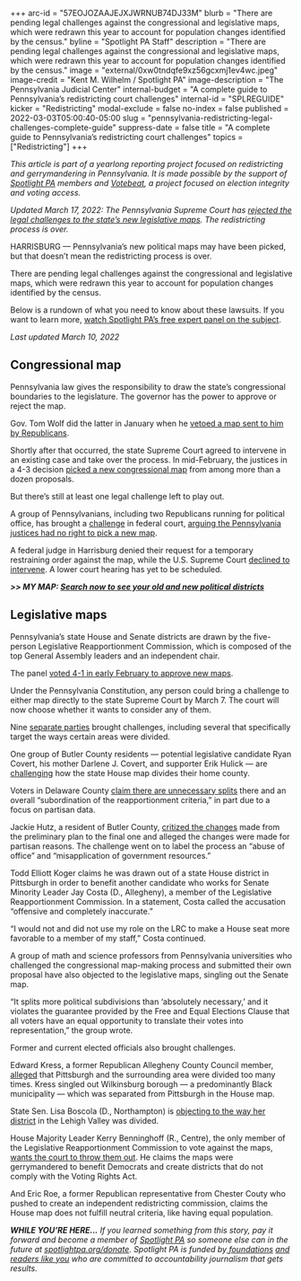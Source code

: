 +++
arc-id = "57EOJOZAAJEJXJWRNUB74DJ33M"
blurb = "There are pending legal challenges against the congressional and legislative maps, which were redrawn this year to account for population changes identified by the census."
byline = "Spotlight PA Staff"
description = "There are pending legal challenges against the congressional and legislative maps, which were redrawn this year to account for population changes identified by the census."
image = "external/0xw0tndqfe9xz56gcxmj1ev4wc.jpeg"
image-credit = "Kent M. Wilhelm / Spotlight PA"
image-description = "The Pennsylvania Judicial Center"
internal-budget = "A complete guide to Pennsylvania’s redistricting court challenges"
internal-id = "SPLREGUIDE"
kicker = "Redistricting"
modal-exclude = false
no-index = false
published = 2022-03-03T05:00:40-05:00
slug = "pennsylvania-redistricting-legal-challenges-complete-guide"
suppress-date = false
title = "A complete guide to Pennsylvania’s redistricting court challenges"
topics = ["Redistricting"]
+++

<i>This article is part of a yearlong reporting project focused on redistricting and gerrymandering in Pennsylvania. It is made possible by the support of </i><a href="https://www.spotlightpa.org/"><i>Spotlight PA</i></a><i> members and </i><a href="https://votebeat.org/"><i>Votebeat</i></a><i>, a project focused on election integrity and voting access.</i>

<i>Updated March 17, 2022: The Pennsylvania Supreme Court has </i><a href="https://www.spotlightpa.org/news/2022/03/pennsylvania-legislative-maps-constitutional-supreme-court-challenges/" target="_blank"><i>rejected the legal challenges to the state’s new legislative maps</i></a><i>. The redistricting process is over. </i>

HARRISBURG — Pennsylvania’s new political maps may have been picked, but that doesn’t mean the redistricting process is over.

There are pending legal challenges against the congressional and legislative maps, which were redrawn this year to account for population changes identified by the census.

Below is a rundown of what you need to know about these lawsuits. If you want to learn more, <a href="https://www.spotlightpa.org/news/2022/02/redistricting-pa-congressional-legislative-maps-2022-panel/" target="_blank">watch Spotlight PA’s free expert panel on the subject</a>.

<i>Last updated March 10, 2022</i>

<script src="https://www.spotlightpa.org/embed.js" async></script><div data-spl-embed-version="1" data-spl-src="https://www.spotlightpa.org/embeds/newsletter/"></div>

## Congressional map

Pennsylvania law gives the responsibility to draw the state’s congressional boundaries to the legislature. The governor has the power to approve or reject the map.

Gov. Tom Wolf did the latter in January when he <a href="https://www.spotlightpa.org/news/2022/01/pennsylvania-redistricting-congressional-map-veto/">vetoed a map sent to him by Republicans</a>.

Shortly after that occurred, the state Supreme Court agreed to intervene in an existing case and take over the process. In mid-February, the justices in a 4-3 decision <a href="https://www.spotlightpa.org/news/2022/02/pennsylvania-redistricting-congressional-map-supreme-court-pick/">picked a new congressional map</a> from among more than a dozen proposals.

But there’s still at least one legal challenge left to play out.

A group of Pennsylvanians, including two Republicans running for political office, has brought a <a href="https://www.courtlistener.com/docket/62999295/toth-jr-v-chapman/">challenge</a> in federal court, <a href="https://apnews.com/article/elections-pennsylvania-lawsuits-state-elections-legislature-1c21a5eaf69e09fa7a6b2dd6af1acbdc">arguing the Pennsylvania justices had no right to pick a new map</a>.

A federal judge in Harrisburg denied their request for a temporary restraining order against the map, while the U.S. Supreme Court <a href="https://www.washingtonpost.com/politics/2022/03/07/supreme-court-congressional-maps/" target="_blank">declined to intervene</a>. A lower court hearing has yet to be scheduled.

<i><b>&gt;&gt; MY MAP: </b></i><a href="https://www.spotlightpa.org/news/2021/12/pennsylvania-redistricting-house-senate-districts-lookup-tool/"><i><b>Search now to see your old and new political districts</b></i></a>

## Legislative maps

Pennsylvania’s state House and Senate districts are drawn by the five-person Legislative Reapportionment Commission, which is composed of the top General Assembly leaders and an independent chair.

The panel <a href="https://www.spotlightpa.org/news/2022/02/pennsylvania-redistricting-legislative-maps-final-vote/">voted 4-1 in early February to approve new maps</a>.

Under the Pennsylvania Constitution, any person could bring a challenge to either map directly to the state Supreme Court by March 7. The court will now choose whether it wants to consider any of them.

Nine <a href="https://www.pacourts.us/news-and-statistics/cases-of-public-interest/reapportionment-cases">separate parties</a> brought challenges, including several that specifically target the ways certain areas were divided.

One group of Butler County residents — potential legislative candidate Ryan Covert, his mother Darlene J. Covert, and supporter Erik Hulick — are <a href="https://www.pacourts.us/Storage/media/pdfs/20220216/173135-feb.15,2022-petitionforreview.pdf">challenging</a> how the state House map divides their home county.

Voters in Delaware County <a href="https://www.pacourts.us/Storage/media/pdfs/20220308/164604-march7,2022-petitionforreview.pdf">claim there are unnecessary splits</a> there and an overall “subordination of the reapportionment criteria,” in part due to a focus on partisan data.

Jackie Hutz, a resident of Butler County, <a href="https://www.pacourts.us/Storage/media/pdfs/20220307/225156-march7,2022-petitionforreview.pdf">critized the changes</a> made from the preliminary plan to the final one and alleged the changes were made for partisan reasons. The challenge went on to label the process an “abuse of office” and “misapplication of government resources.”

Todd Elliott Koger claims he was drawn out of a state House district in Pittsburgh in order to benefit another candidate who works for Senate Minority Leader Jay Costa (D., Allegheny), a member of the Legislative Reapportionment Commission. In a statement, Costa called the accusation “offensive and completely inaccurate.”

“I would not and did not use my role on the LRC to make a House seat more favorable to a member of my staff,” Costa continued.

A group of math and science professors from Pennsylvania universities who challenged the congressional map-making process and submitted their own proposal have also objected to the legislative maps, singling out the Senate map.

“It splits more political subdivisions than ‘absolutely necessary,’ and it violates the guarantee provided by the Free and Equal Elections Clause that all voters have an equal opportunity to translate their votes into representation,” the group wrote.

<script src="https://www.spotlightpa.org/embed.js" async></script><div data-spl-embed-version="1" data-spl-src="https://www.spotlightpa.org/embeds/donate/"></div>

Former and current elected officials also brought challenges.

Edward Kress, a former Republican Allegheny County Council member, <a href="https://www.pacourts.us/Storage/media/pdfs/20220308/161236-march7,2022-petitionforreview.pdf">alleged</a> that Pittsburgh and the surrounding area were divided too many times. Kress singled out Wilkinsburg borough — a predominantly Black municipality — which was separated from Pittsburgh in the House map.

State Sen. Lisa Boscola (D., Northampton) is <a href="https://www.pacourts.us/Storage/media/pdfs/20220302/004120-14mm2022-petitionforreview.pdf">objecting to the way her district</a> in the Lehigh Valley was divided.

House Majority Leader Kerry Benninghoff (R., Centre), the only member of the Legislative Reapportionment Commission to vote against the maps, <a href="https://www.pacourts.us/Storage/media/pdfs/20220218/152801-feb.17,2022-petitionforreview.pdf">wants the court to throw them out</a>. He claims the maps were gerrymandered to benefit Democrats and create districts that do not comply with the Voting Rights Act.

And Eric Roe, a former Republican representative from Chester Couty who pushed to create an independent redistricting commission, claims the House map does not fulfill neutral criteria, like having equal population.

<i><b>WHILE YOU’RE HERE...</b></i><i> If you learned something from this story, pay it forward and become a member of </i><a href="https://www.spotlightpa.org/"><i>Spotlight PA</i></a><i> so someone else can in the future at </i><a href="http://spotlightpa.org/donate"><i>spotlightpa.org/donate</i></a><i>. Spotlight PA is funded by</i><a href="https://www.spotlightpa.org/support"><i> foundations</i></a><i> </i><a href="https://www.spotlightpa.org/support"><i>and readers like you</i></a><i> who are committed to accountability journalism that gets results.</i>
